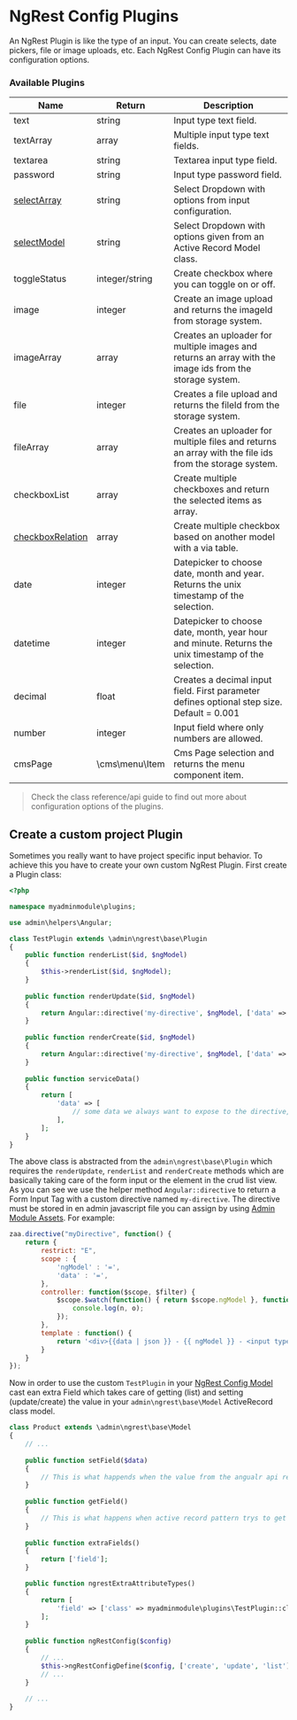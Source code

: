 # NgRest Config Plugins

An NgRest Plugin is like the type of an input. You can create selects, date pickers, file or image uploads, etc. Each NgRest Config Plugin can have its configuration options.

### Available Plugins

|Name				|Return		|Description
|--------------		|---		|-------------
|text				|string		|Input type text field.
|textArray			|array		|Multiple input type text fields.
|textarea		  	|string		|Textarea input type field.
|password			|string		|Input type password field.
|[selectArray](ngrest-plugin-select.md) |string	|Select Dropdown with options from input configuration.
|[selectModel](ngrest-plugin-select.md) |string	|Select Dropdown with options given from an Active Record Model class.
|toggleStatus       |integer/string	|Create checkbox where you can toggle on or off.
|image				|integer	|Create an image upload and returns the imageId from storage system.
|imageArray			|array		|Creates an uploader for multiple images and returns an array with the image ids from the storage system.
|file				|integer		|Creates a file upload and returns the fileId from the storage system.
|fileArray          |array		|Creates an uploader for multiple files and returns an array with the file ids from the storage system.
|checkboxList		|array		|Create multiple checkboxes and return the selected items as array.
|[checkboxRelation](ngrest-plugin-checkboxrelation.md) |array |Create multiple checkbox based on another model with a via table.
|date				|integer |Datepicker to choose date, month and year. Returns the unix timestamp of the selection.
|datetime 			|integer |Datepicker to choose date, month, year hour and minute. Returns the unix timestamp of the selection.
|decimal            |float	|Creates a decimal input field. First parameter defines optional step size. Default = 0.001
|number				|integer |Input field where only numbers are allowed.
|cmsPage			|\cms\menu\Item |Cms Page selection and returns the menu component item.

> Check the class reference/api guide to find out more about configuration options of the plugins.

## Create a custom project Plugin

Sometimes you really want to have project specific input behavior. To achieve this you have to create your own custom NgRest Plugin. First create a Plugin class:

```php
<?php

namespace myadminmodule\plugins;

use admin\helpers\Angular;

class TestPlugin extends \admin\ngrest\base\Plugin
{
    public function renderList($id, $ngModel)
    {
        $this->renderList($id, $ngModel);
    }
    
    public function renderUpdate($id, $ngModel)
    {
        return Angular::directive('my-directive', $ngModel, ['data' => $this->getServiceName('data')]);
    }
    
    public function renderCreate($id, $ngModel)
    {
        return Angular::directive('my-directive', $ngModel, ['data' => $this->getServiceName('data')]);
    }
    
    public function serviceData()
    {
        return [
            'data' => [
                // some data we always want to expose to the directive,
            ],
        ];
    }
}
```

The above class is abstracted from the `admin\ngrest\base\Plugin` which requires the `renderUpdate`, `renderList` and `renderCreate` methods which are basically taking care of the form input or the element in the crud list view. As you can see we use the helper method `Angular::directive` to return a Form Input Tag with a custom directive named `my-directive`. The directive must be stored in en admin javascript file you can assign by using [Admin Module Assets](app-admin-module-assets.md). For example:

```js
zaa.directive("myDirective", function() {
    return {
        restrict: "E",
        scope : {
            'ngModel' : '=',
            'data' : '=',
        },
        controller: function($scope, $filter) {
            $scope.$watch(function() { return $scope.ngModel }, function(n, o) {
                console.log(n, o);
            });
        },
        template : function() {
            return '<div>{{data | json }} - {{ ngModel }} - <input type="text" ng-model="ngModel" /></div>';
        }
    }
});
```

Now in order to use the custom `TestPlugin` in your [NgRest Config Model](ngrest-model.md) cast ean extra Field which takes care of getting (list) and setting (update/create) the value in your `admin\ngrest\base\Model` ActiveRecord class model.

```php
class Product extends \admin\ngrest\base\Model
{
    // ... 
    
    public function setField($data)
    {
        // This is what happends when the value from the angualr api response trys to save or update the model with $data.
    }
    
    public function getField()
    {
        // This is what happens when active record pattern trys to get the values for the field. This is basic getter/setter principal of the yii\base\Object.
    }
    
    public function extraFields()
    {
        return ['field'];
    }

    public function ngrestExtraAttributeTypes()
    {
        return [
            'field' => ['class' => myadminmodule\plugins\TestPlugin::className()],
        ];
    }
    
    public function ngRestConfig($config)
    {
        // ...
        $this->ngRestConfigDefine($config, ['create', 'update', 'list'], ['field']);
        // ...
    }
    
    // ...
}
```